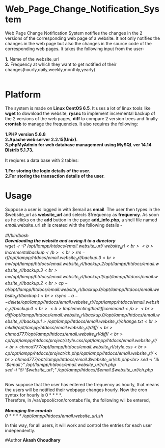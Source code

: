 
# Web_Page_Change_Notification_System
Web Page Change Notification System notifies the changes in the 2 versions of the corresponding web page of a website. It not only notifies the changes in the web page but also the changes in the source code of the corresponding web pages. It takes the following input from the user- <br>
<br><b>1.</b> Name of the website_url <br>
<b>2.</b> Frequency at which they want to get notified of their changes(hourly,daily,weekly,monthly,yearly)</br></br>

# Platform
The system is made on <b>Linux CentOS 6.5</b>. It uses a lot of linux tools like <b>wget</b> to download the website, <b>rysnc</b> to implement incremental backup of the 2 versions of the web pages, <b>diff</b> to compare 2 version trees and finally <b>crontab</b> to manage the frequencies. It also requires the following: <br>
<b><br>1.PHP version 5.6.8 </b><br>
<b>2.Apache web server 2.2.15(Unix). </b><br>
<b>3.phpMyAdmin for web database management using MySQL ver 14.14 Distrib 5.1.73. </b></br>
       <br>It reqiures a data base with 2 tables: <br>
<br><b>1.For storing the login details of the user. </b><br>
<b>2.For storing the transaction details of the user.</b>

# Usage

Suppose a user is logged in with $email as <b>email</b>. The user then types in the $website_url as <b>website_url</b> and selects $frequency as <b>frequency</b>. As soon as he clicks on the <b>add</b> button in the page <b>add_info.php</b>, a shell file named $email.$website_url.sh is created  with the following details - <br>
<br><i>#!/bin/bash<br>
<b>Downloading the website and saving it to a directory</b><br>
wget -r -P /opt/lampp/htdocs/$email.$website_url/ $website_url<br>
<b>Incremental backup</b><br>
rm -rf /opt/lampp/htdocs/$email.$website_url/backup.3<br>
mv /opt/lampp/htdocs/$email.$website_url/backup.2 /opt/lampp/htdocs/$email.$website_url/backup.3<br>
mv /opt/lampp/htdocs/$email.$website_url/backup.1 /opt/lampp/htdocs/$email.$website_url/backup.2<br>
cp -al /opt/lampp/htdocs/$email.$website_url/backup.0 /opt/lampp/htdocs/$email.$website_url/backup.1<br>
rsync -a --delete /opt/lampp/htdocs/$email.$website_url/ /opt/lampp/htdocs/$email.$website_url/backup.0<br>
<b>Implementing the diff command</b><br>
diff /opt/lampp/htdocs/$email.$website_url/backup.0 /opt/lampp/htdocs/$email.$website_url/backup.1 > /opt/lampp/htdocs/$email.$website_url/change.txt<br>
mkdir /opt/lampp/htdocs/$email.$website_url/diff/<br>
chmod 777 /opt/lampp/htdocs/$email.$website_url/diff/<br>
cp /opt/lampp/htdocs/project/style.css /opt/lampp/htdocs/$email.$website_url/<br>
chmod 777 /opt/lampp/htdocs/$email.$website_url/style.css<br>
cp /opt/lampp/htdocs/project/ch.php /opt/lampp/htdocs/$email.$website_url/<br>
chmod 777 /opt/lampp/htdocs/$email.$website_url/ch.php<br>
sed -i "3i '$email';" /opt/lampp/htdocs/$email.$website_url/ch.php<br>
sed -i "5i '$website_url';" /opt/lampp/htdocs/$email.$website_url/ch.php<br></i>

<br>Now suppose that the user has entered the frequency as hourly, that means the users will be notified their webpage changes hourly. Now the cron syntax for hourly is 0 * * * *.<br>
Therefore, in /var/spool/cron/crontabs file, the following wil be entered,<br>
<br><i><b>Managing the crontab<br></b>
0 * * * * /opt/lampp/htdocs/$email.$website_url.sh</i><br>

In this way, for all users, it will work and control the entries for each user independently.

#Author
<b>Akash Choudhary</b>
